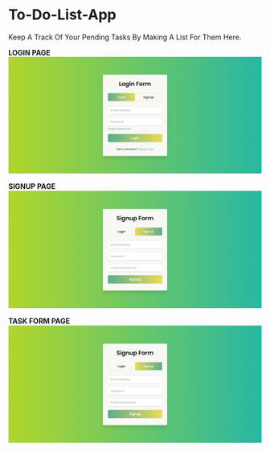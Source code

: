 # To-Do-List-App
Keep A Track Of Your Pending Tasks By Making A List For Them Here.

**LOGIN PAGE**
![Login Form image](https://github.com/srijitpatra99/To-Do-List-App/blob/master/images/Login.png?raw=true)
 
 **SIGNUP PAGE**
 ![Signup Form image](https://github.com/srijitpatra99/To-Do-List-App/blob/master/images/SignUp.png?raw=true)
 
 **TASK FORM PAGE**
 ![Signup Form image](https://github.com/srijitpatra99/To-Do-List-App/blob/master/images/SignUp.png?raw=true)
